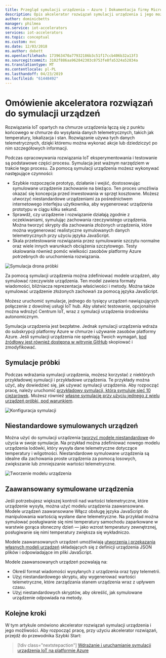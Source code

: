 ```yaml
---
title: Przegląd symulacji urządzenia — Azure | Dokumentacja firmy Microsoft
description: Opis akcelerator rozwiązań symulacji urządzenia i jego możliwości.
author: dominicbetts
manager: philmea
ms.service: iot-accelerators
services: iot-accelerators
ms.topic: conceptual
ms.custom: mvc
ms.date: 12/03/2018
ms.author: dobett
ms.openlocfilehash: 173963470a77932186b3c51f17ccb406b32a13f3
ms.sourcegitcommit: 3102f886aa962842303c8753fe8fa5324a52834a
ms.translationtype: MT
ms.contentlocale: pl-PL
ms.lasthandoff: 04/23/2019
ms.locfileid: "61448492"
---
```

# <a name="device-simulation-solution-accelerator-overview"></a>Omówienie akceleratora rozwiązań do symulacji urządzeń

Rozwiązania IoT opartych na chmurze urządzenia łączą się z punktu końcowego w chmurze do wysyłania danych telemetrycznych, takich jak temperatury, lokalizacja i stan. Rozwiązanie używa tych danych telemetrycznych, dzięki któremu można wykonać akcje lub dziedziczyć po nim szczegółowych informacji.

Podczas opracowywania rozwiązania IoT eksperymentowania i testowanie są podstawowe części procesu. Symulacja jest ważnym narzędziem w trakcie tego procesu. Za pomocą symulacji urządzenia możesz wykonywać następujące czynności:

* Szybkie rozpoczęcie prototyp, działanie i wejść, dostosowując symulowane urządzenie zachowanie na bieżąco. Ten proces umożliwia okazać się koncepcja przed inwestowania w sprzęt kosztowne. Możesz utworzyć niestandardowe urządzeniami za pośrednictwem internetowego interfejsu użytkownika, aby wygenerować urządzenia prototypu w ciągu kilku sekund.
* Sprawdź, czy urządzenie i rozwiązanie działają zgodnie z oczekiwaniami, symulując zachowania rzeczywistego urządzenia. Można tworzyć skrypty dla zachowania złożonych urządzenia, które można wygenerować realistyczne symulowanych danych telemetrycznych przy użyciu języka JavaScript.
* Skala przetestowanie rozwiązania przez symulowanie szczytu normalne oraz wiele innych warunkach obciążenia szczytowego. Testy skalowania również pomóc wielkości zasobów platformy Azure potrzebnych do uruchomienia rozwiązania.

![Symulacja drona próbki](media/iot-accelerators-device-simulation-overview/dronesimulation.png)

Za pomocą symulacji urządzenia można zdefiniować modele urządzeń, aby symulować rzeczywiste urządzenia. Ten model zawiera formaty wiadomości, bliźniacza reprezentacja właściwości i metody. Można także symulować urządzenie złożonych zachowań za pomocą języka JavaScript.

Możesz uruchomić symulacje, jednego do tysięcy urządzeń nawiązujących połączenie z dowolnej usługi IoT hub. Aby ułatwić testowanie, opcjonalnie można wdrożyć Centrum IoT, wraz z symulacji urządzenia środowisku autonomicznym.

Symulacja urządzenia jest bezpłatne. Jednak symulacji urządzenia wdraża do subskrypcji platformy Azure w chmurze i używanie zasobów platformy Azure. Jeśli symulacji urządzenia nie spełniają Twoich wymagań, [kod źródłowy jest również dostępna w witrynie GitHub](https://github.com/Azure/device-simulation-dotnet) skopiować i zmodyfikować.

## <a name="sample-simulations"></a>Symulacje próbki

Podczas wdrażania symulacji urządzenia, możesz korzystać z niektórych przykładowej symulacji i przykładowe urządzenia. Te przykłady można użyć, aby dowiedzieć się, jak używać symulacji urządzenia. Aby rozpocząć pracę, należy uruchomić [przykładowy symulacji, która symuluje sieć 10 ciężarówek](quickstart-device-simulation-deploy.md). Możesz również [własne symulację przy użyciu jednego z wielu urządzeń próbki, pod warunkiem](iot-accelerators-device-simulation-create-simulation.md).

![Konfiguracja symulacji](media/iot-accelerators-device-simulation-overview/SampleSimulation.png)

## <a name="custom-simulated-devices"></a>Niestandardowe symulowanych urządzeń

Można użyć do symulacji urządzenia [tworzyć modele niestandardowe](iot-accelerators-device-simulation-create-custom-device.md) do użycia w swoje symulacje. Na przykład można zdefiniować nowego modelu urządzenia lodówki, który wysyła dane telemetryczne dotyczące temperatury i wilgotności. Niestandardowe symulowane urządzenia są idealne dla zachowania proste urządzenia za pomocą losowych, zwiększanie lub zmniejszanie wartości telemetryczne.

![Tworzenie modelu urządzenia](media/iot-accelerators-device-simulation-overview/adddevicemodel.png)

## <a name="advanced-simulated-devices"></a>Zaawansowany symulowane urządzenia

Jeśli potrzebujesz większej kontroli nad wartości telemetryczne, które urządzenie wysyła, można użyć modelu urządzenia zaawansowane. Modele urządzeń zaawansowane Włącz obsługę języka JavaScript do manipulowania wartością wysłane dane telemetryczne. Na przykład można symulować posługiwanie się nimi temperatury samochodu zaparkowane w warstwie gorąca słoneczny dzień — jako wzrost temperatury zewnętrznej, posługiwanie się nimi temperatury zwiększa się wykładniczo.

Modele zaawansowanych urządzeń umożliwiają [utworzenia i przekazania własnych modeli urządzeń](iot-accelerators-device-simulation-advanced-device.md) składających się z definicji urządzenia JSON plików i odpowiadające im pliki JavaScript.

Modele zaawansowanych urządzeń pozwalają na:

* Określ format wiadomości wysyłanych z urządzenia oraz typy telemetrii.
* Użyj niestandardowego skryptu, aby wygenerować wartości telemetryczne, które zarządzania stanem urządzenia wraz z upływem czasu.
* Użyj niestandardowych skryptów, aby określić, jak symulowane urządzenie odpowiada na metody.

## <a name="next-steps"></a>Kolejne kroki

W tym artykule omówiono akcelerator rozwiązań symulacji urządzenia i jego możliwości. Aby rozpocząć pracę, przy użyciu akcelerator rozwiązań, przejdź do przewodnika Szybki Start:

> [!div class="nextstepaction"]
> [Wdrażanie i uruchamianie symulacji urządzenia IoT na platformie Azure](quickstart-device-simulation-deploy.md)
